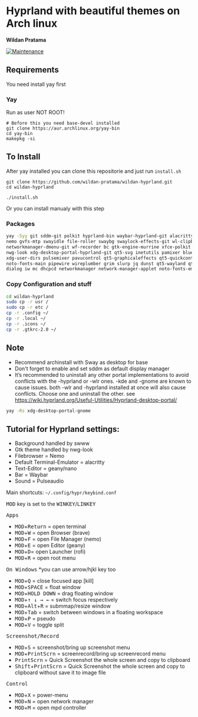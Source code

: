 # Hyprland with beautiful themes on Arch linux

**Wildan Pratama**

[![Maintenance](https://img.shields.io/maintenance/yes/2022.svg)]()


## Requirements
You need install yay first

### Yay

Run as user NOT ROOT!

```
# Before this you need base-devel installed
git clone https://aur.archlinux.org/yay-bin
cd yay-bin
makepkg -si
```

## To Install
After yay installed you can clone this repositorie and just run `install.sh`

    git clone https://github.com/wildan-pratama/wildan-hyprland.git
    cd wildan-hyprland

    ./install.sh


Or you can install manualy with this step

### Packages

``` bash
yay -Syy git sddm-git polkit hyprland-bin waybar-hyprland-git alacritty rofi-lbonn-wayland-git \
nemo gvfs-mtp swayidle file-roller swaybg swaylock-effects-git wl-clipboard mailcap mpv \
networkmanager-dmenu-git wf-recorder bc gtk-engine-murrine xfce-polkit dunst geany viewnior \
nwg-look xdg-desktop-portal-hyprland-git qt5-svg inetutils pamixer bluez-utils mpc mpd ncmpcpp \
xdg-user-dirs pulsemixer pavucontrol qt5-graphicaleffects qt5-quickcontrols2 brightnessctl \
noto-fonts-main pipewire wireplumber grim slurp jq dunst qt5-wayland qt6-wayland pastel \
dialog iw mc dhcpcd networkmanager network-manager-applet noto-fonts-emoji swww
```

### Copy Configuration and stuff

``` bash
cd wildan-hyprland
sudo cp -r usr /
sudo cp -r etc /
cp -r .config ~/
cp -r .local ~/
cp -r .icons ~/
cp -r .gtkrc-2.0 ~/
```

## Note
- Recommend archinstall with Sway as desktop for base
- Don't forget to enable and set sddm as default display manager
- It’s recommended to uninstall any other portal implementations to avoid conflicts with the -hyprland or -wlr ones. -kde and -gnome are known to cause issues. both -wlr and -hyprland installed at once will also cause conflicts. Choose one and uninstall the other. see https://wiki.hyprland.org/Useful-Utilities/Hyprland-desktop-portal/
``` bash
yay -Rs xdg-desktop-portal-gnome
```

## Tutorial for Hyprland settings:

 - Background handled by swww
 - Gtk theme handled by nwg-look
 - Filebrowser = Nemo
 - Default Terminal-Emulator = alacritty
 - Text-Editor = geany/nano
 - Bar = Waybar
 - Sound = Pulseaudio

Main shortcuts: `~/.config/hypr/keybind.conf`


<kbd>MOD</kbd> key is set to the <kbd>WINKEY</kbd>/<kbd>LINKEY</kbd>

<kbd>Apps</kbd>
 - <kbd>MOD</kbd>+<kbd>Return</kbd> = open terminal
 - <kbd>MOD</kbd>+<kbd>W</kbd> = open Browser (brave)
 - <kbd>MOD</kbd>+<kbd>F</kbd> = open File Manager (nemo)
 - <kbd>MOD</kbd>+<kbd>E</kbd> = open Editor (geany)
 - <kbd>MOD</kbd>+<kbd>D</kbd>= open Launcher (rofi)
 - <kbd>MOD</kbd>+<kbd>R</kbd> = open root menu
 
 <kbd>On Windows</kbd> *you can use arrow/hjkl key too
 - <kbd>MOD</kbd>+<kbd>Q</kbd> = close focused app [kill]
 - <kbd>MOD</kbd>+<kbd>SPACE</kbd>  = float window
 - <kbd>MOD</kbd>+<kbd>HOLD DOWN</kbd> = drag floating window
 - <kbd>MOD</kbd>+<kbd>↑ ↓ → ←</kbd>  = switch focus respectively
 - <kbd>MOD</kbd>+<kbd>Alt</kbd>+<kbd>R</kbd> = submmap/resize window
 - <kbd>MOD</kbd>+<kbd>Tab</kbd>  = switch between windows in a floating workspace
 - <kbd>MOD</kbd>+<kbd>P</kbd>  = pseudo
 - <kbd>MOD</kbd>+<kbd>V</kbd>  = toggle split
 
 <kbd>Screenshot/Record</kbd>
 - <kbd>MOD</kbd>+<kbd>S</kbd> = screenshot/bring up screenshot menu
 - <kbd>MOD</kbd>+<kbd>PrintScrn</kbd> = screenrecord/bring up screenrecord menu
 - <kbd>PrintScrn</kbd> = Quick Screenshot the whole screen and copy to clipboard
 - <kbd>Shift</kbd>+<kbd>PrintScrn</kbd> = Quick Screenshot the whole screen and copy to clipboard without save it to image file
 
 <kbd>Control</kbd>
 - <kbd>MOD</kbd>+<kbd>X</kbd> = power-menu 
 - <kbd>MOD</kbd>+<kbd>N</kbd> = open network manager
 - <kbd>MOD</kbd>+<kbd>M</kbd> = open mpd controller
 
 
 
